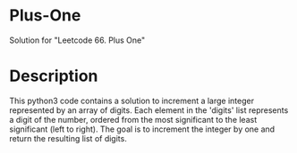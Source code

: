 # Plus-One
Solution for "Leetcode 66. Plus One"

# Description

This python3 code contains a solution to increment a large integer represented by an array of digits. Each element in the 'digits' list represents a digit of the number, ordered from the most significant to the least significant (left to right). The goal is to increment the integer by one and return the resulting list of digits.
